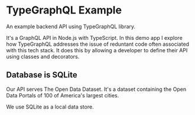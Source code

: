 # TypeGraphQL Example

An example backend API using TypeGraphQL library.

It's a GraphQL API in Node.js with TypeScript. In
this demo app I explore how TypeGraphQL addresses
the issue of reduntant code often associated with
this tech stack. It does this by allowing a developer
to define their API using classes and decorators.

## Database is SQLite

Our API serves The Open Data Dataset. It's a dataset 
containing the Open Data Portals of 100 of America's
largest cities.

We use SQLite as a local data store.
